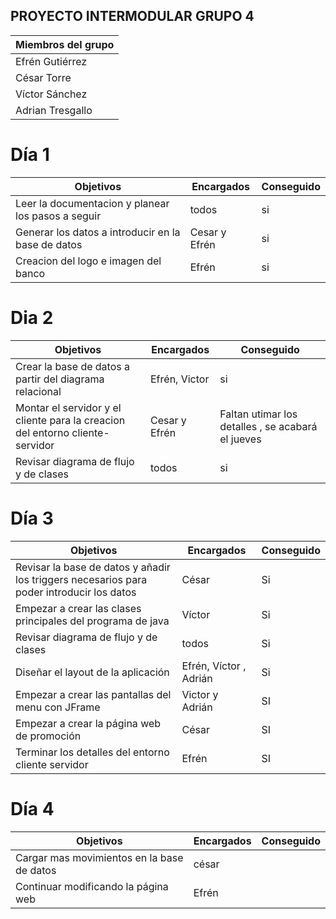## PROYECTO INTERMODULAR GRUPO 4
| Miembros del grupo| 
|----------|
| Efrén Gutiérrez   | 
| César Torre    | 
| Víctor Sánchez  | 
| Adrian Tresgallo |
# Día 1 
| Objetivos|Encargados | Conseguido|
|----------|-----------|-----------|
|Leer la documentacion y planear los pasos a seguir   | todos|si|
| Generar los datos a introducir en la base de datos    | Cesar y Efrén|si|
| Creacion del logo e imagen del banco | Efrén|si|

# Dia 2 
| Objetivos|Encargados | Conseguido|
|----------|-----------|-----------|
|Crear la base de datos a partir del diagrama relacional  | Efrén, Victor|si|
|Montar el servidor y el cliente para la creacion del entorno cliente-servidor   | Cesar y Efrén|Faltan utimar los detalles , se acabará el jueves|
|Revisar diagrama de flujo y de clases | todos|si|

# Día 3 
| Objetivos|Encargados | Conseguido|
|----------|-----------|-----------|
|Revisar la base de datos y añadir los triggers necesarios para poder introducir los datos | César |Si|
|Empezar a crear las clases principales del programa de java |Víctor |Si|
|Revisar diagrama de flujo y de clases | todos|Si |
|Diseñar el layout de la aplicación | Efrén, Víctor , Adrián|Si|
|Empezar a crear las pantallas del menu con JFrame | Victor y Adrián | SI |
|Empezar a crear la página web de promoción|César|SI|
|Terminar los detalles del entorno cliente servidor|Efrén |SI|
# Día 4 
| Objetivos|Encargados | Conseguido|
|----------|-----------|-----------|
|Cargar mas movimientos en la base de datos|césar||
|Continuar modificando la página web | Efrén||




